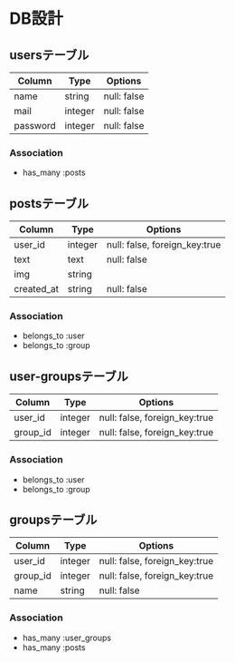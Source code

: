 # DB設計

## usersテーブル

|Column|Type|Options|
|------|----|-------|
|name|string|null: false|
|mail|integer|null: false|
|password|integer|null: false|

### Association
- has_many :posts


## postsテーブル

|Column|Type|Options|
|------|----|-------|
|user_id|integer|null: false, foreign_key:true|
|text|text|null: false|
|img|string||
|created_at|string|null: false|

### Association
- belongs_to :user
- belongs_to :group


## user-groupsテーブル

|Column|Type|Options|
|------|----|-------|
|user_id|integer|null: false, foreign_key:true|
|group_id|integer|null: false, foreign_key:true|


### Association
- belongs_to :user
- belongs_to :group





## groupsテーブル

|Column|Type|Options|
|------|----|-------|
|user_id|integer|null: false, foreign_key:true|
|group_id|integer|null: false, foreign_key:true|
|name|string|null: false|


### Association
- has_many :user_groups
- has_many :posts



